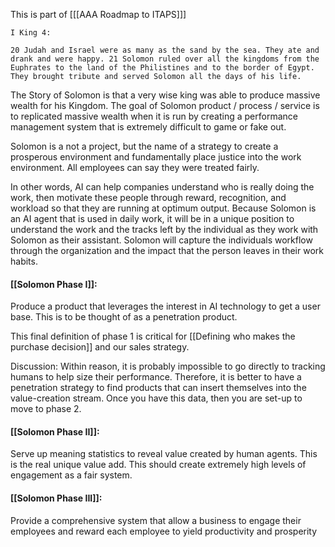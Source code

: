 This is part of [[[AAA Roadmap to ITAPS]]]

```
I King 4:

20 Judah and Israel were as many as the sand by the sea. They ate and drank and were happy. 21 Solomon ruled over all the kingdoms from the Euphrates to the land of the Philistines and to the border of Egypt. They brought tribute and served Solomon all the days of his life.
```
The Story of Solomon is that a very wise king was able to produce massive wealth for his Kingdom. The goal of Solomon product / process / service is to replicated massive wealth when it is run by creating a performance management system that is extremely difficult to game or fake out.

Solomon is a not a project, but the name of a strategy to create a prosperous environment and fundamentally place justice into the work environment.  All employees can say they were treated fairly.

In other words, AI can help companies understand who is really doing the work, then motivate these people through reward, recognition, and workload so that they are running at optimum output.  Because Solomon is an AI agent that is used in daily work, it will be in a unique position to understand the work and the tracks left by the individual as they work with Solomon as their assistant.  Solomon will capture the individuals workflow through the organization and the impact that the person leaves in their work habits.



#### [[Solomon Phase I]]:  

Produce a product that leverages the interest in AI technology to get a user base.  This is to be thought of as a penetration product.

This final definition of phase 1 is critical for [[Defining who makes the purchase decision]] and our sales strategy.

Discussion:  Within reason, it is probably impossible to go directly to tracking humans to help size their performance.  Therefore, it is better to have a penetration strategy to find products that can insert themselves into the value-creation stream. Once you have this data, then you are set-up to move to phase 2.

#### [[Solomon Phase II]]:  

Serve up meaning statistics to reveal value created by human agents.  This is the real unique value add.  This should create extremely high levels of engagement as a fair system.


#### [[Solomon Phase III]]: 

Provide a comprehensive system that allow a business to engage their employees and reward each employee to yield productivity and prosperity